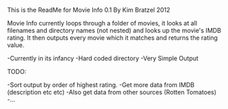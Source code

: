 This is the ReadMe for Movie Info 0.1
By Kim Bratzel 2012


Movie Info currently loops through a folder of movies, it looks at all filenames and directory names (not nested) and looks up the movie's IMDB rating. It then outputs every movie which it matches and returns the rating value.

-Currently in its infancy
-Hard coded directory
-Very Simple Output

TODO:

-Sort output by order of highest rating.
-Get more data from IMDB (description etc etc)
-Also get data from other sources (Rotten Tomatoes)
-...
